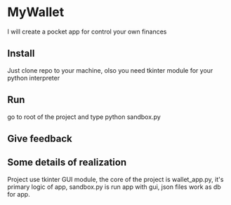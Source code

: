 # MyWallet
I will create a pocket app for control your own finances

## Install
Just clone repo to your machine, olso you need tkinter module for your python interpreter

## Run
go to root of the project and type python sandbox.py

## Give feedback

## Some details of realization

Project use tkinter GUI module, the core of the project is wallet_app.py, it's primary logic of app, sandbox.py is run app with gui, json files work as db for app. 
